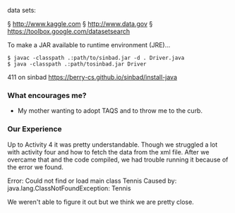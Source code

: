 data sets:

§ http://www.kaggle.com
§ http://www.data.gov
§ https://toolbox.google.com/datasetsearch


To make a JAR available to runtime environment (JRE)...

```
$ javac -classpath .:path/to/sinbad.jar -d . Driver.java
$ java -classpath .:path/tosinbad.jar Driver
```

411 on sinbad
https://berry-cs.github.io/sinbad/install-java

### What encourages me?
- My mother wanting to adopt TAQS and to throw me to the curb.

### Our Experience
Up to Activity 4 it was pretty understandable. Though we struggled a lot with activity four and how to fetch the data from the xml file. After we overcame that and the code compiled, we had trouble running it because of the error we found.

Error: Could not find or load main class Tennis
Caused by: java.lang.ClassNotFoundException: Tennis

We weren't able to figure it out but we think we are pretty close.

